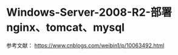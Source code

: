 # Windows-Server-2008-R2-部署nginx、tomcat、mysql

参考文献：
https://www.cnblogs.com/weibin1/p/10063492.html